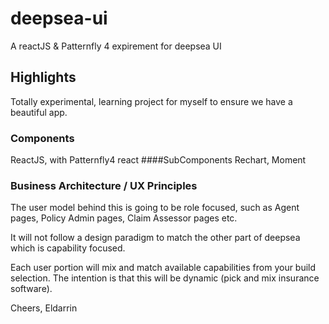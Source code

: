 # deepsea-ui
A reactJS &amp; Patternfly 4 expirement for deepsea UI

## Highlights
Totally experimental, learning project for myself to ensure we have a beautiful app.

### Components
ReactJS, with Patternfly4 react
####SubComponents
Rechart, Moment

### Business Architecture / UX Principles
The user model behind this is going to be role focused, such as Agent pages, Policy Admin pages, Claim Assessor pages etc.

It will not follow a design paradigm to match the other part of deepsea which is capability focused.

Each user portion will mix and match available capabilities from your build selection. The intention is that this will be dynamic (pick and mix insurance software).


Cheers, Eldarrin